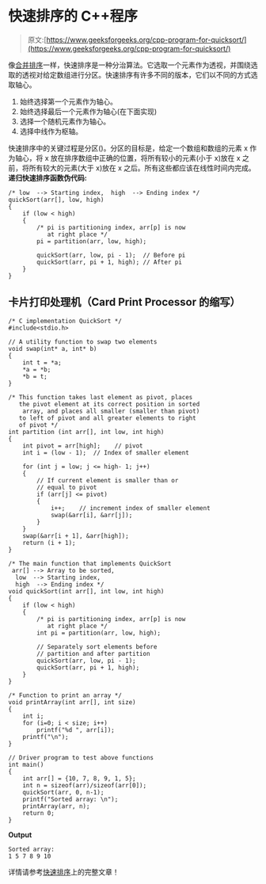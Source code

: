 # 快速排序的 C++程序

> 原文:[https://www.geeksforgeeks.org/cpp-program-for-quicksort/](https://www.geeksforgeeks.org/cpp-program-for-quicksort/)

像[合并排序](https://www.geeksforgeeks.org/merge-sort/)一样，快速排序是一种分治算法。它选取一个元素作为透视，并围绕选取的透视对给定数组进行分区。快速排序有许多不同的版本，它们以不同的方式选取轴心。

1.  始终选择第一个元素作为轴心。
2.  始终选择最后一个元素作为轴心(在下面实现)
3.  选择一个随机元素作为轴心。
4.  选择中线作为枢轴。

快速排序中的关键过程是分区()。分区的目标是，给定一个数组和数组的元素 x 作为轴心，将 x 放在排序数组中正确的位置，将所有较小的元素(小于 x)放在 x 之前，将所有较大的元素(大于 x)放在 x 之后。所有这些都应该在线性时间内完成。
**递归快速排序函数伪代码:**

```
/* low  --> Starting index,  high  --> Ending index */
quickSort(arr[], low, high)
{
    if (low < high)
    {
        /* pi is partitioning index, arr[p] is now
           at right place */
        pi = partition(arr, low, high);

        quickSort(arr, low, pi - 1);  // Before pi
        quickSort(arr, pi + 1, high); // After pi
    }
}
```

## 卡片打印处理机（Card Print Processor 的缩写）

```
/* C implementation QuickSort */
#include<stdio.h>

// A utility function to swap two elements
void swap(int* a, int* b)
{
    int t = *a;
    *a = *b;
    *b = t;
}

/* This function takes last element as pivot, places
   the pivot element at its correct position in sorted
    array, and places all smaller (smaller than pivot)
   to left of pivot and all greater elements to right
   of pivot */
int partition (int arr[], int low, int high)
{
    int pivot = arr[high];    // pivot
    int i = (low - 1);  // Index of smaller element

    for (int j = low; j <= high- 1; j++)
    {
        // If current element is smaller than or
        // equal to pivot
        if (arr[j] <= pivot)
        {
            i++;    // increment index of smaller element
            swap(&arr[i], &arr[j]);
        }
    }
    swap(&arr[i + 1], &arr[high]);
    return (i + 1);
}

/* The main function that implements QuickSort
 arr[] --> Array to be sorted,
  low  --> Starting index,
  high  --> Ending index */
void quickSort(int arr[], int low, int high)
{
    if (low < high)
    {
        /* pi is partitioning index, arr[p] is now
           at right place */
        int pi = partition(arr, low, high);

        // Separately sort elements before
        // partition and after partition
        quickSort(arr, low, pi - 1);
        quickSort(arr, pi + 1, high);
    }
}

/* Function to print an array */
void printArray(int arr[], int size)
{
    int i;
    for (i=0; i < size; i++)
        printf("%d ", arr[i]);
    printf("\n");
}

// Driver program to test above functions
int main()
{
    int arr[] = {10, 7, 8, 9, 1, 5};
    int n = sizeof(arr)/sizeof(arr[0]);
    quickSort(arr, 0, n-1);
    printf("Sorted array: \n");
    printArray(arr, n);
    return 0;
}
```

**Output**

```
Sorted array: 
1 5 7 8 9 10 
```

详情请参考[快速排序](https://www.geeksforgeeks.org/quick-sort/)上的完整文章！
